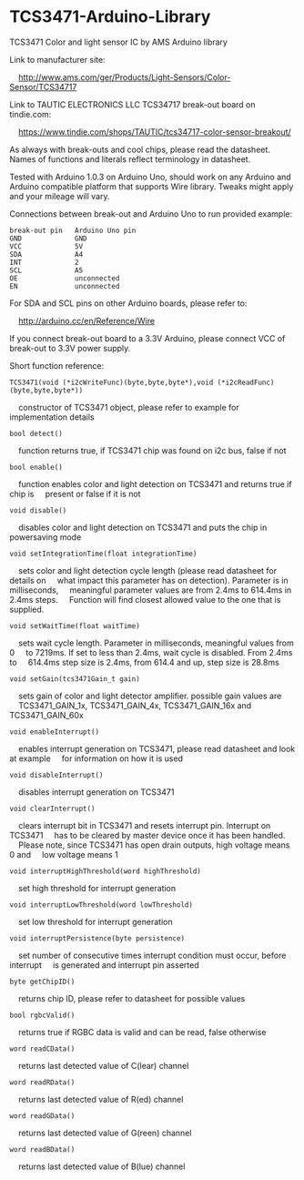 TCS3471-Arduino-Library
=======================

TCS3471 Color and light sensor IC by AMS Arduino library

Link to manufacturer site:

&nbsp;&nbsp;&nbsp;&nbsp;http://www.ams.com/ger/Products/Light-Sensors/Color-Sensor/TCS34717

Link to TAUTIC ELECTRONICS LLC TCS34717 break-out board on tindie.com:

&nbsp;&nbsp;&nbsp;&nbsp;https://www.tindie.com/shops/TAUTIC/tcs34717-color-sensor-breakout/

As always with break-outs and cool chips, please read the datasheet. Names of functions and
literals reflect terminology in datasheet.

Tested with Arduino 1.0.3 on Arduino Uno, should work on any Arduino and Arduino compatible platform
that supports Wire library. Tweaks might apply and your mileage will vary.

Connections between break-out and Arduino Uno to run provided example:

	break-out pin   Arduino Uno pin
	GND             GND
	VCC             5V
	SDA             A4
	INT             2
	SCL             A5
	OE              unconnected
	EN              unconnected

For SDA and SCL pins on other Arduino boards, please refer to:

&nbsp;&nbsp;&nbsp;&nbsp;http://arduino.cc/en/Reference/Wire

If you connect break-out board to a 3.3V Arduino, please connect VCC of break-out to 3.3V power supply.

Short function reference:

	TCS3471(void (*i2cWriteFunc)(byte,byte,byte*),void (*i2cReadFunc)(byte,byte,byte*))
&nbsp;&nbsp;&nbsp;&nbsp;constructor of TCS3471 object, please refer to example for implementation details

	bool detect()
&nbsp;&nbsp;&nbsp;&nbsp;function returns true, if TCS3471 chip was found on i2c bus, false if not

	bool enable()
&nbsp;&nbsp;&nbsp;&nbsp;function enables color and light detection on TCS3471 and returns true if chip is
&nbsp;&nbsp;&nbsp;&nbsp;present or false if it is not

	void disable()
&nbsp;&nbsp;&nbsp;&nbsp;disables color and light detection on TCS3471 and puts the chip in powersaving mode

	void setIntegrationTime(float integrationTime)
&nbsp;&nbsp;&nbsp;&nbsp;sets color and light detection cycle length (please read datasheet for details on
&nbsp;&nbsp;&nbsp;&nbsp;what impact this parameter has on detection). Parameter is in milliseconds,
&nbsp;&nbsp;&nbsp;&nbsp;meaningful parameter values are from 2.4ms to 614.4ms in 2.4ms steps.
&nbsp;&nbsp;&nbsp;&nbsp;Function will find closest allowed value to the one that is supplied.

	void setWaitTime(float waitTime)
&nbsp;&nbsp;&nbsp;&nbsp;sets wait cycle length. Parameter in milliseconds, meaningful values from 0
&nbsp;&nbsp;&nbsp;&nbsp;to 7219ms. If set to less than 2.4ms, wait cycle is disabled. From 2.4ms to
&nbsp;&nbsp;&nbsp;&nbsp;614.4ms step size is 2.4ms, from 614.4 and up, step size is 28.8ms

	void setGain(tcs3471Gain_t gain)
&nbsp;&nbsp;&nbsp;&nbsp;sets gain of color and light detector amplifier. possible gain values are
&nbsp;&nbsp;&nbsp;&nbsp;TCS3471_GAIN_1x, TCS3471_GAIN_4x, TCS3471_GAIN_16x and TCS3471_GAIN_60x

	void enableInterrupt()
&nbsp;&nbsp;&nbsp;&nbsp;enables interrupt generation on TCS3471, please read datasheet and look at example
&nbsp;&nbsp;&nbsp;&nbsp;for information on how it is used

	void disableInterrupt()
&nbsp;&nbsp;&nbsp;&nbsp;disables interrupt generation on TCS3471

	void clearInterrupt()
&nbsp;&nbsp;&nbsp;&nbsp;clears interrupt bit in TCS3471 and resets interrupt pin. Interrupt on TCS3471
&nbsp;&nbsp;&nbsp;&nbsp;has to be cleared by master device once it has been handled.
&nbsp;&nbsp;&nbsp;&nbsp;Please note, since TCS3471 has open drain outputs, high voltage means 0 and
&nbsp;&nbsp;&nbsp;&nbsp;low voltage means 1

	void interruptHighThreshold(word highThreshold)
&nbsp;&nbsp;&nbsp;&nbsp;set high threshold for interrupt generation

	void interruptLowThreshold(word lowThreshold)
&nbsp;&nbsp;&nbsp;&nbsp;set low threshold for interrupt generation

	void interruptPersistence(byte persistence)
&nbsp;&nbsp;&nbsp;&nbsp;set number of consecutive times interrupt condition must occur, before interrupt
&nbsp;&nbsp;&nbsp;&nbsp;is generated and interrupt pin asserted

	byte getChipID()
&nbsp;&nbsp;&nbsp;&nbsp;returns chip ID, please refer to datasheet for possible values

	bool rgbcValid()
&nbsp;&nbsp;&nbsp;&nbsp;returns true if RGBC data is valid and can be read, false otherwise

	word readCData()
&nbsp;&nbsp;&nbsp;&nbsp;returns last detected value of C(lear) channel

	word readRData()
&nbsp;&nbsp;&nbsp;&nbsp;returns last detected value of R(ed) channel

	word readGData()
&nbsp;&nbsp;&nbsp;&nbsp;returns last detected value of G(reen) channel

	word readBData()
&nbsp;&nbsp;&nbsp;&nbsp;returns last detected value of B(lue) channel
